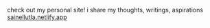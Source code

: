 check out my personal site!
i share my thoughts, writings, aspirations
[sainellutla.netlify.app](url)
